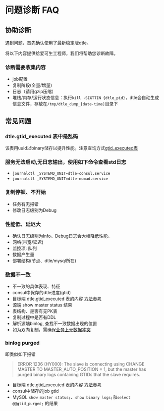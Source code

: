 # 问题诊断 FAQ


## 协助诊断

遇到问题，首先确认使用了最新稳定版dtle。

将以下内容提供给爱可生工程师，我们将帮助您诊断故障。

### 诊断需要收集内容
- job配置
- 复制阶段(全量/增量)
- 日志（请用gzip压缩）
- 堆栈/内存/运行状态信息：执行`kill -SIGTTIN {dtle_pid}`，dtle会自动生成信息文件，存放在`/tmp/dtle_dump_[date-time]`目录下

## 常见问题

### dtle.gtid_executed 表中是乱码

该表用uuid以binary储存以提升性能。注意查询方式[gtid_executed表](../3/3.3_impact_on_dest.md)

### 服务无法启动,无日志输出，使用如下命令查看std日志
- `journalctl _SYSTEMD_UNIT=dtle-consul.service`
- `journalctl _SYSTEMD_UNIT=dtle-nomad.service`

### 复制停顿、不开始
- 任务有无报错
- 修改日志级别为Debug

### 性能低、延迟大
- 确认日志级别为Info。Debug日志会大幅降低性能。
- 网络(带宽/延迟)
- 监控项: 队列
- 数据产生量
- 部署结构(节点、dtle/mysql所在)

### 数据不一致
- 不一致的具体表现、特征
- consul中保存的dtle进度(gtid)
- 目标端 dtle.gtid_executed 表的内容 [方法参考](../3/3.3_impact_on_dest.md)
- 源端 show master status 结果
- 表结构、是否有无PK表
- 复制过程中是否有DDL
- 解析源端binlog, 查找不一致数据出现的位置
- 如为双向复制，需确保[业务上无数据冲突](../2/2.3_dc_to_dc_bidirectional.md#数据冲突)

### binlog purged

即类似如下报错

> ERROR 1236 (HY000): The slave is connecting using CHANGE MASTER TO MASTER_AUTO_POSITION = 1, but the master has purged binary logs containing GTIDs that the slave requires.

- 目标端 dtle.gtid_executed 表的内容 [方法参考](../3/3.3_impact_on_dest.md)
- consul中储存的job gtid
- MySQL `show master status;`、`show binary logs;`和`select @@gtid_purged;` 的结果
